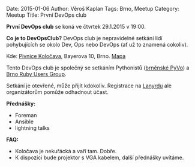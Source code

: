 Date: 2015-01-06
Author: Věroš Kaplan
Tags: Brno, Meetup
Category: Meetup
Title: První DevOps club
 

**První DevOps club** se koná ve čtvrtek 29.1.2015 v 19:00.

**Co je to DevOpsClub?** DevOps club je nepravidelné setkání lidí pohybujících se okolo Dev, Ops nebo DevOps (ať už to znamená cokoliv).

Kde: [Pivnice Koločava][Koločava], Bayerova 10, Brno. [Mapa][OSM-Kolocava]  

Tento DevOps club je společný se setkáním Pythonistů ([brněnské PyVo][lanyrd-2015-01]) a 
[Brno Ruby Users Group][BRUG-2015-01].

Setkání je otevřené, může přijít kdokoliv. Registrace na [Lanyrdu][lanyrd-2015-01] ale organizátorům pomůže odhadnout účast. 
 
**Přednášky:**

- Foreman
- Ansible
- lightning talks

**FAQ:**

- Koločava je nekuřácká a vaří tam. Dobře.
- K dispozici bude projektor s VGA kabelem, další přednášky uvítáme.

[Koločava]: http://www.kolocava.com/
[PyVo-2015-01]: http://lanyrd.com/2015/brno-pyvo/
[BRUG-2015-01]: http://lanyrd.com/2015/brno-pyvo/
[lanyrd-2015-01]: http://lanyrd.com/2015/brno-pyvo/
[OSM-Kolocava]: http://www.openstreetmap.org/node/1371469303